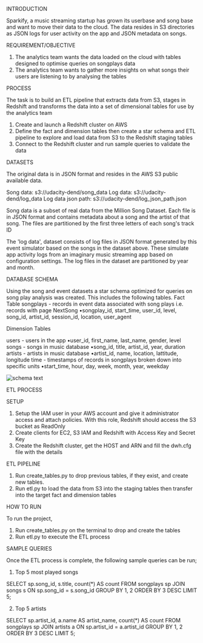 INTRODUCTION

Sparkify, a music streaming startup has grown its userbase and song base and want to move their data to the cloud. The data resides in S3 directories as JSON logs for user activity on the app and JSON metadata on songs. 

REQUIREMENT/OBJECTIVE

1. The analytics team wants the data loaded on the cloud with tables designed to optimise queries on songplays data
2. The analytics team wants to gather more insights on what songs their users are listening to by analysing the tables

PROCESS

The task is to build an ETL pipeline that extracts data from S3, stages in Redshift and transforms the data into a set of dimensional tables for use by the analytics team

1. Create and launch a Redshift cluster on AWS
2. Define the fact and dimension tables then create a star schema and ETL pipeline to explore and load data from S3 to the Redshift staging tables
3. Connect to the Redshift cluster and run sample queries to validate the data

DATASETS

The original data is in JSON format and resides in the AWS S3 public available data. 

Song data: s3://udacity-dend/song_data
Log data: s3://udacity-dend/log_data
Log data json path: s3://udacity-dend/log_json_path.json

Song data is a subset of real data from the Million Song Dataset. Each file is in JSON format and contains metadata about a song and the artist of that song. The files are partitioned by the first three letters of each song's track ID

The 'log data', dataset consists of log files in JSON format generated by this event simulator based on the songs in the dataset above. These simulate app activity logs from an imaginary music streaming app based on configuration settings. The log files in the dataset are partitioned by year and month. 

DATABASE SCHEMA

Using the song and event datasets a star schema optimized for queries on song play analysis was created. This includes the following tables.
Fact Table
songplays - records in event data associated with song plays i.e. records with page NextSong
•songplay_id, start_time, user_id, level, song_id, artist_id, session_id, location, user_agent

Dimension Tables

users - users in the app
•user_id, first_name, last_name, gender, level
songs - songs in music database
•song_id, title, artist_id, year, duration
artists - artists in music database
•artist_id, name, location, lattitude, longitude
time - timestamps of records in songplays broken down into specific units
•start_time, hour, day, week, month, year, weekday

![schema text](https://user-images.githubusercontent.com/116004104/197519555-02aa2e5b-267d-4a66-9bdd-6e504d0d2828.jpeg)

ETL PROCESS

SETUP

1. Setup the IAM user in your AWS account and give it administrator access and attach policies. With this role, Redshift should access the S3 bucket as ReadOnly
2. Create clients for EC2, S3 IAM and Redshift with Access Key and Secret Key
2. Create the Redshift cluster, get the HOST and ARN and fill the dwh.cfg file with the details

ETL PIPELINE

1. Run create_tables.py to drop previous tables, if they exist, and create new tables.
2. Run etl.py to load the data from S3 into the staging tables then transfer into the target fact and dimension tables

HOW TO RUN

To run the project, 
1. Run create_tables.py on the terminal to drop and create the tables 
2. Run etl.py to execute the ETL process

SAMPLE QUERIES

Once the ETL process is complete, the following sample queries can be run;
1. Top 5 most played songs

SELECT sp.song_id, s.title, count(*) AS count 
    FROM songplays sp
    JOIN songs s
      ON sp.song_id = s.song_id
GROUP BY 1, 2
ORDER BY 3 DESC
   LIMIT 5;
   
   
   
   
2. Top 5 artists

SELECT sp.artist_id, a.name AS artist_name, count(*) AS count
    FROM songplays sp
    JOIN artists a
      ON sp.artist_id = a.artist_id
GROUP BY 1, 2
ORDER BY 3 DESC
   LIMIT 5;
   
   






